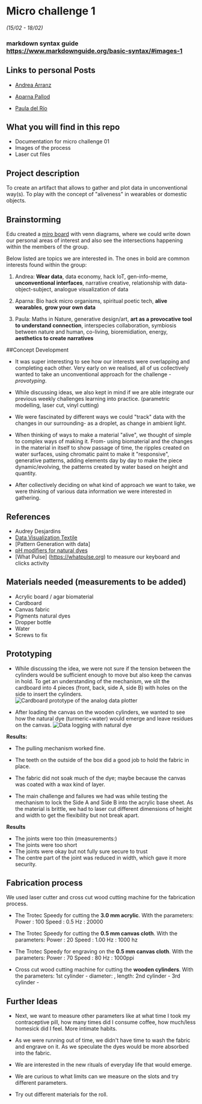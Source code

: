 # Micro challenge 1
*(15/02 - 18/02)*

### markdown syntax guide https://www.markdownguide.org/basic-syntax/#images-1

## Links to personal Posts
- [Andrea Arranz](https://andrea-arranz.github.io/website/)

- [Aparna Pallod](https://understood-lint-c6a.notion.site/b919878341cf404bad0df8a4e28ccdf3?v=854afea31dc74448b07f3ecc4f47a6f5)

- [Paula del Río](https://paula-delrio-arteaga.github.io/mdef/index.html)

## What you will find in this repo
- Documentation for micro challenge 01
- Images of the process
- Laser cut files

## Project description
To create an artifact that allows to gather and plot data in unconventional way(s). To play with the concept of "aliveness" in wearables or domestic objects.

## Brainstorming
Edu created a [miro board](https://miro.com/app/board/uXjVOQGXTuc=/) with venn diagrams, where we could write down our personal areas of interest and also see the intersections happening within the members of the group.

Below listed are topics we are interested in. The ones in bold are common interests found within the group:

1. Andrea: **Wear data**, data economy, hack IoT, gen-info-meme, **unconventional interfaces**, narrative creative, relationship with data-object-subject, analogue visualization of data

2. Aparna: Bio hack micro organisms, spiritual poetic tech, **alive wearables**, **grow your own data**

3. Paula: Maths in Nature, generative design/art, **art as a provocative tool to understand connection**, interspecies collaboration, symbiosis between nature and human, co-living, bioremidiation, energy, **aesthetics to create narratives**

##Concept Development
- It was super interesting to see how our interests were overlapping and completing each other. Very early on we realised, all of us collectively wanted to take an unconventional approach for the challenge - *provotyping*.

- While discussing ideas, we also kept in mind if we are able integrate our previous weekly challenges learning into practice. (parametric modelling, laser cut, vinyl cutting)

- We were fascinated by different ways we could "track" data with the changes in our surrounding- as a droplet, as change in ambient light.

- When thinking of ways to make a material "alive", we thought of simple to complex ways of making it. From- using biomaterial and the changes in the material in itself to show passage of time, the ripples created on water surfaces, using chromatic paint to make it "responsive", generative patterns, adding elements day by day to make the piece dynamic/evolving, the patterns created by water based on height and quantity.

- After collectively deciding on what kind of approach we want to take, we were thinking of various data information we were interested in gathering.

## References
- Audrey Desjardins
- [Data Visualization Textile](https://fashnerd.com/wp-content/uploads/2020/01/nk_sweaters_full.jpg)
- [Pattern Generation with data]
- [pH modifiers for natural dyes](https://www.fourrabbit.com/tutorials/2020/6/5/ph-modifiers-for-natural-dyes)
- [What Pulse] (https://whatpulse.org) to measure our keyboard and clicks activity

## Materials needed (measurements to be added)
- Acrylic board / agar biomaterial
- Cardboard
- Canvas fabric
- Pigments natural dyes
- Dropper bottle
- Water
- Screws to fix

## Prototyping
- While discussing the idea, we were not sure if the tension between the cylinders would be sufficient enough to move but also keep the canvas in hold. To get an understanding of the mechanism, we slit the cardboard into 4 pieces (front, back, side A, side B) with holes on the side to insert the cylinders.
![Cardboard prototype of the analog data plotter](Images/prototype1.jpg)

- After loading the canvas on the wooden cylinders, we wanted to see how the natural dye (turmeric+water) would emerge and leave residues on the canvas.
![Data logging with natural dye](Images/drop.jpg)

**Results:**
- The pulling mechanism worked fine.
- The teeth on the outside of the box did a good job to hold the fabric in place.
- The fabric did not soak much of the dye; maybe because the canvas was coated with a wax kind of layer.

- The main challenge and failures we had was while testing the mechanism to lock the Side A and Side B into the acrylic base sheet. As the material is brittle, we had to laser cut different dimensions of height and width to get the flexibility but not break apart.

**Results**
- The joints were too thin (measurements:)
- The joints were too short
- The joints were okay but not fully sure secure to trust
- The centre part of the joint was reduced in width, which gave it more security.

## Fabrication process

We used laser cutter and cross cut wood cutting machine for the fabrication process.

- The Trotec Speedy for cutting the **3.0 mm acrylic**. With the parameters:
Power : 100
Speed : 0.5
Hz : 20000

- The Trotec Speedy for cutting the **0.5 mm canvas cloth**. With the parameters:
Power : 20
Speed : 1.00
Hz : 1000 hz


- The Trotec Speedy for engraving on the **0.5 mm canvas cloth**. With the parameters:
Power : 70
Speed : 80
Hz : 1000ppi

- Cross cut wood cutting machine for cutting the **wooden cylinders**. With the parameters:
1st cylinder - diameter: , length:
2nd cylinder -
3rd cylinder -

## Further Ideas

- Next, we want to measure other parameters like at what time I took my contraceptive pill, how many times did I consume coffee, how much/less homesick did I feel. More intimate habits.

- As we were running out of time, we didn't have time to wash the fabric and engrave on it. As we speculate the dyes would be more absorbed into the fabric.

- We are interested in the new rituals of everyday life that would emerge.

- We are curious to what limits can we measure on the slots and try different parameters.

- Try out different materials for the roll.
